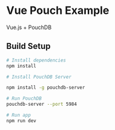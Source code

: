 # Vue Pouch Example

Vue.js + PouchDB

## Build Setup

```bash
# Install dependencies
npm install

# Install PouchDB Server

npm install -g pouchdb-server

# Run PouchDB
pouchdb-server --port 5984

# Run app
npm run dev
```
